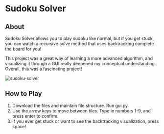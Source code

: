 # Sudoku Solver
## About
Sudoku Solver allows you to play sudoku like normal, but if you get stuck, 
you can watch a recursive solve method that uses backtracking complete the board for you!

This project was a great way of learning a more advanced algorithm, and visualizing
it through a GUI really deepened my conceptual understanding. Overall, this was a fascinating project!

![sudoku-solver](https://user-images.githubusercontent.com/92833122/189546176-289f4f62-3eb8-4ebd-a370-ef7761f56331.png)

## How to Play
1. Download the files and maintain file structure. Run gui.py.
2. Use the arrow keys to move between tiles. Type in numbers 1-9, and press enter to confirm.
3. If you ever get stuck or want to see the backtracking visualization, press space!
